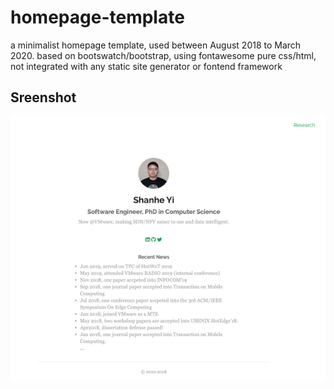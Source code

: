 # homepage-template

a minimalist homepage template, used between August 2018 to March 2020.
based on bootswatch/bootstrap, using fontawesome
pure css/html, not integrated with any static site generator or fontend framework



## Sreenshot

![screenshot](images/screenshot.png)


